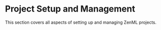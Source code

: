 # Project Setup and Management

This section covers all aspects of setting up and managing ZenML projects.